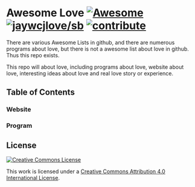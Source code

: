 # Awesome Love [![Awesome](https://awesome.re/badge.svg)](https://awesome.re) [![jaywcjlove/sb](https://jaywcjlove.github.io/sb/lang/chinese.svg)](readme-cn.md) [![contribute](https://img.shields.io/badge/-contribute-brightgreen.svg)](contributing.md) 
There are various Awesome Lists in github, and there are numerous programs about love, but there is not a awesome list about love in github. Thus this repo exists.

This repo will about love, including programs about love, website about love, interesting ideas about love and real love story or experience.

## Table of Contents
### Website
### Program

## License

[![Creative Commons License](http://i.creativecommons.org/l/by/4.0/88x31.png)](https://creativecommons.org/licenses/by/4.0/)

This work is licensed under a [Creative Commons Attribution 4.0 International License](http://creativecommons.org/licenses/by-nc/4.0/).
